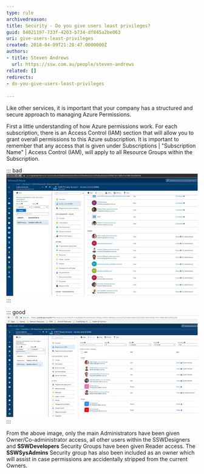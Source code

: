 ```yaml
---
type: rule
archivedreason: 
title: Security - Do you give users least privileges?
guid: 84021197-733f-4203-b734-df845a2be063
uri: give-users-least-privileges
created: 2018-04-09T21:28:47.0000000Z
authors:
- title: Steven Andrews
  url: https://ssw.com.au/people/steven-andrews
related: []
redirects:
- do-you-give-users-least-privileges

---
```


Like other services, it is important that your company has a structured and secure approach to managing Azure Permissions.

First a little understanding of how Azure permissions work. For each subscription, there is an Access Control (IAM) section that will allow you to grant overall permissions to this Azure subscription. It is important to remember that any access that is given under Subscriptions | "Subscription Name" | Access Control (IAM), will apply to all Resource Groups within the Subscription.

<!--endintro-->

::: bad  
![Figure: Bad example - Too many people have Owner permission on the subscription level](/rules/give-users-least-privileges/azure-permissions-bad.jpg)  
:::

::: good  
![Figure: Good example - Only Administrators that will be managing overall permissions and content have been given Owner/Co-administrator](/rules/give-users-least-privileges/azure-permissions-good.png)  
:::

From the above image, only the main Administrators have been given Owner/Co-administrator access, all other users within the SSWDesigners and  **SSWDevelopers** Security Groups have been given Reader access. The **SSWSysAdmins** Security group has also been included as an owner which will assist in case permissions are accidentally stripped from the current Owners.

